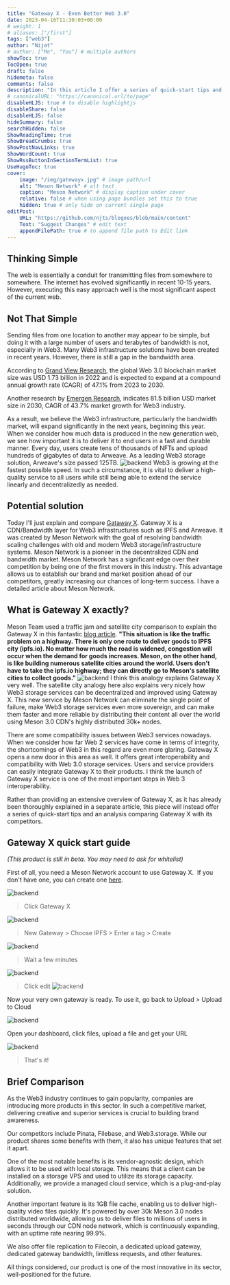 ```yaml
---
title: "Gateway X - Even Better Web 3.0"
date: 2023-04-16T11:30:03+00:00
# weight: 1
# aliases: ["/first"]
tags: ["web3"]
author: "Nijat"
# author: ["Me", "You"] # multiple authors
showToc: true
TocOpen: true
draft: false
hidemeta: false
comments: false
description: "In this article I offer a series of quick-start tips and an analysis comparison of Gateway X with its competitors."
# canonicalURL: "https://canonical.url/to/page"
disableHLJS: true # to disable highlightjs
disableShare: false
disableHLJS: false
hideSummary: false
searchHidden: false
ShowReadingTime: true
ShowBreadCrumbs: true
ShowPostNavLinks: true
ShowWordCount: true
ShowRssButtonInSectionTermList: true
UseHugoToc: true
cover:
    image: "/img/gatewayx.jpg" # image path/url
    alt: "Meson Network" # alt text
    caption: "Meson Network" # display caption under cover
    relative: false # when using page bundles set this to true
    hidden: true # only hide on current single page
editPost:
    URL: "https://github.com/njts/blogoes/blob/main/content"
    Text: "Suggest Changes" # edit text
    appendFilePath: true # to append file path to Edit link
---
```


## Thinking Simple
The web is essentially a conduit for transmitting files from somewhere to somewhere. The internet has evolved significantly in recent 10-15 years. However, executing this easy approach well is the most significant aspect of the current web.

## Not That Simple
Sending files from one location to another may appear to be simple, but doing it with a large number of users and terabytes of bandwidth is not, especially in Web3. Many Web3 infrastructure solutions have been created in recent years. However, there is still a gap in the bandwidth area.

According to [Grand View Research](https://www.grandviewresearch.com/industry-analysis/web-3-0-blockchain-market-report), the global Web 3.0 blockchain market size was USD 1.73 billion in 2022 and is expected to expand at a compound annual growth rate (CAGR) of 47.1% from 2023 to 2030. 

Another research by [Emergen Research](https://www.emergenresearch.com/industry-report/web-3-market), indicates 81.5 billion USD market size in 2030, CAGR of 43.7% market growth for Web3 industry.

As a result, we believe the Web3 infrastructure, particularly the bandwidth market, will expand significantly in the next years, beginning this year. When we consider how much data is produced in the new generation web, we see how important it is to deliver it to end users in a fast and durable manner.
Every day, users create tens of thousands of NFTs and upload hundreds of gigabytes of data to Arweave. As a leading Web3 storage solution, Arweave's size passed 125TB.
![backend](/img/arweave-weave.png)
 Web3 is growing at the fastest possible speed. In such a circumstance, it is vital to deliver a high-quality service to all users while still being able to extend the service linearly and decentralizedly as needed.

## Potential solution
Today I'll just explain and compare [Gataway X](https://docs.meson.network/mcloud/gatewayx.html). Gateway X is a CDN/Bandwidth layer for Web3 infrastructures such as IPFS and Arweave. It was created by Meson Network with the goal of resolving bandwidth scaling challenges with old and modern Web3 storage/infrastructure systems. Meson Network is a pioneer in the decentralized CDN and bandwidth market. Meson Network has a significant edge over their competition by being one of the first movers in this industry. This advantage allows us to establish our brand and market position ahead of our competitors, greatly increasing our chances of long-term success. I have a detailed article about Meson Network. 

## What is Gateway X exactly? 
Meson Team used a traffic jam and satellite city comparison to explain the Gateway X in this fantastic [blog article](https://blog.meson.network/blog/2023-04-06-meson-gateway-x). **"This situation is like the traffic problem on a highway. There is only one route to deliver goods to IPFS city (ipfs.io). No matter how much the road is widened, congestion will occur when the demand for goods increases. Meson, on the other hand, is like building numerous satellite cities around the world. Users don't have to take the ipfs.io highway; they can directly go to Meson's satellite cities to collect goods."**
![backend](/img/subcity.jpg)
I think this analogy explains Gateway X very well. The satellite city analogy here also explains very nicely how Web3 storage services can be decentralized and improved using Gateway X. This new service by Meson Network can eliminate the single point of failure, make Web3 storage services even more sovereign, and can make them faster and more reliable by distributing their content all over the world using Meson 3.0 CDN's highly distributed 30k+ nodes. 

There are some compatibility issues between Web3 services nowadays. When we consider how far Web 2 services have come in terms of integrity, the shortcomings of Web3 in this regard are even more glaring. Gateway X opens a new door in this area as well. It offers great interoperability and compatibility with Web 3.0 storage services. Users and service providers can easily integrate Gateway X to their products. I think the launch of Gateway X service is one of the most important steps in Web 3 interoperability.

Rather than providing an extensive overview of Gateway X, as it has already been thoroughly explained in a separate article, this piece will instead offer a series of quick-start tips and an analysis comparing Gateway X with its competitors.

## Gateway X quick start guide 

_(This product is still in beta. You may need to ask for whitelist)_

First of all, you need a Meson Network account to use Gateway X.  If you don't have one, you can create one [here](https://dashboard.meson.network/).

![backend](/img/dashboard-gateway-x-1.png)
> Click Gateway X

![backend](/img/dashboard-gateway-x-2.png)
> New Gateway > Choose IPFS > Enter a tag > Create

![backend](/img/dashboard-gateway-x-3.png)
> Wait a few minutes

![backend](/img/dashboard-gateway-x-4.png)
> Click edit
![backend](/img/dashboard-gateway-x-5.png)

Now your very own gateway is ready. To use it, go back to Upload > Upload to Cloud

![backend](/img/dashboard-gateway-x-6.png)

Open your dashboard, click files, upload a file and get your URL

![backend](/img/dashboard-gateway-x-7.png)
> That's it!

## Brief Comparison
As the Web3 industry continues to gain popularity, companies are introducing more products in this sector. In such a competitive market, delivering creative and superior services is crucial to building brand awareness.

Our competitors include Pinata, Filebase, and Web3.storage. While our product shares some benefits with them, it also has unique features that set it apart.

One of the most notable benefits is its vendor-agnostic design, which allows it to be used with local storage. This means that a client can be installed on a storage VPS and used to utilize its storage capacity. Additionally, we provide a managed cloud service, which is a plug-and-play solution.

Another important feature is its 1GB file cache, enabling us to deliver high-quality video files quickly. It's powered by over 30k Meson 3.0 nodes distributed worldwide, allowing us to deliver files to millions of users in seconds through our CDN node network, which is continuously expanding, with an uptime rate nearing 99.9%.

We also offer file replication to Filecoin, a dedicated upload gateway, dedicated gateway bandwidth, limitless requests, and other features.

All things considered, our product is one of the most innovative in its sector, well-positioned for the future.